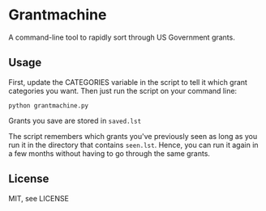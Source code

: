 # Grantmachine

A command-line tool to rapidly sort through US Government grants.

## Usage

First, update the CATEGORIES variable in the script to tell it which
grant categories you want. Then just run the script on your command line:

    python grantmachine.py

Grants you save are stored in `saved.lst`

The script remembers which grants you've previously seen as long as
you run it in the directory that contains `seen.lst`.
Hence, you can run it again in a few months without having to go
through the same grants.

## License

MIT, see LICENSE
